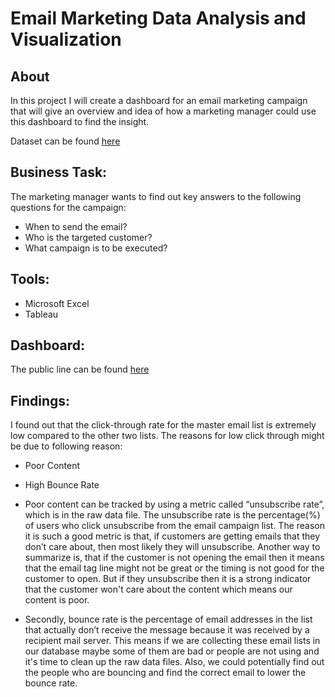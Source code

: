 # Email Marketing Data Analysis and Visualization

## About
In this project I will create a dashboard for an email marketing campaign that will give an overview and idea of how a marketing manager could use this dashboard to find the insight.

Dataset can be found [here]()

## Business Task:
The marketing manager wants to find out key answers to the following questions for the campaign:

- When to send the email?
- Who is the targeted customer?
- What campaign is to be executed?

## Tools:
- Microsoft Excel
- Tableau

## Dashboard:
The public line can be found [here]()

## Findings:
I found out that the click-through rate for the master email list is extremely low compared to the other two lists. The reasons for low click through might be due to following reason:
- Poor Content
- High Bounce Rate

- Poor content can be tracked by using a metric called “unsubscribe rate”, which is in the raw data file. The unsubscribe rate is the percentage(%) of users who click unsubscribe from the email campaign list. The reason it is such a good metric is that, if customers are getting emails that they don’t care about, then most likely they will unsubscribe. Another way to summarize is, that if the customer is not opening the email then it means that the email tag line might not be great or the timing is not good for the customer to open. But if they unsubscribe then it is a strong indicator that the customer won't care about the content which means our content is poor.

- Secondly, bounce rate is the percentage of email addresses in the list that actually don’t receive the message because it was received by a recipient mail server. This means if we are collecting these email lists in our database maybe some of them are bad or people are not using and it's time to clean up the raw data files. Also, we could potentially find out the people who are bouncing and find the correct email to lower the bounce rate. 

